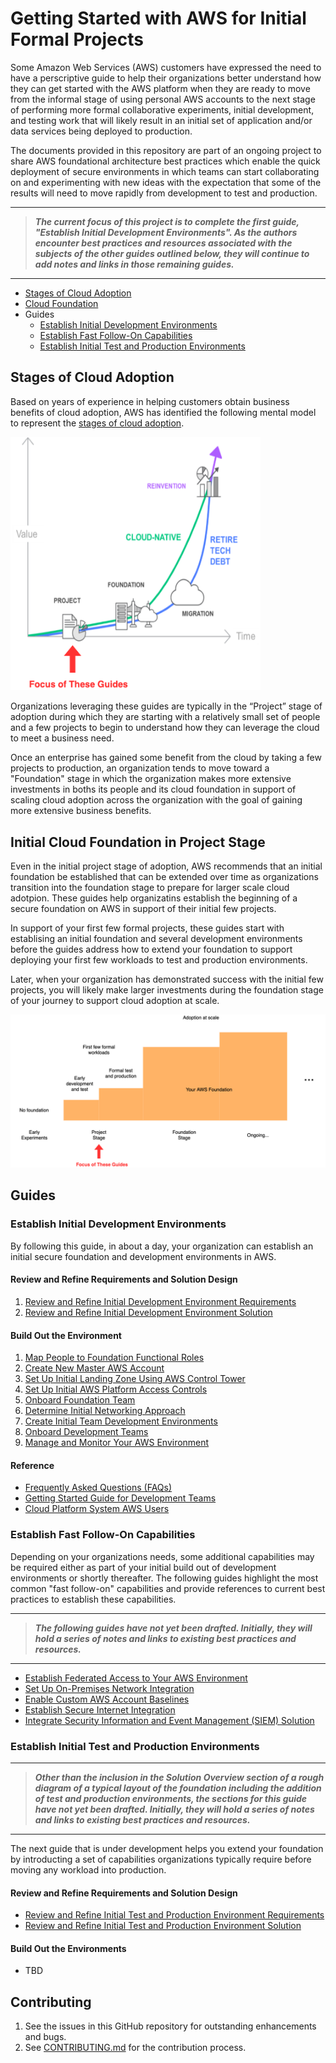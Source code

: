 # Getting Started with AWS for Initial Formal Projects

Some Amazon Web Services (AWS) customers have expressed the need to have a perscriptive guide to help their organizations better understand how they can get started with the AWS platform when they are ready to move from the informal stage of using personal AWS accounts to the next stage of performing more formal collaborative experiments, initial development, and testing work that will likely result in an initial set of application and/or data services being deployed to production. 

The documents provided in this repository are part of an ongoing project to share AWS foundational architecture best practices which enable the quick deployment of secure environments in which teams can start collaborating on and experimenting with new ideas with the expectation that some of the results will need to move rapidly from development to test and production.

---
> ***The current focus of this project is to complete the first guide, "Establish Initial Development Environments". As the authors encounter best practices and resources associated with the subjects of the other guides outlined below, they will continue to add notes and links in those remaining guides.***
---

* [Stages of Cloud Adoption](#stages-of-cloud-adoption)
* [Cloud Foundation](#cloud-foundation)
* Guides
  * [Establish Initial Development Environments](#establish-initial-development-environments)
  * [Establish Fast Follow-On Capabilities](#establish-fast-follow-on-capabilities)
  * [Establish Initial Test and Production Environments](#establish-initial-test-and-production-environments)

## Stages of Cloud Adoption

Based on years of experience in helping customers obtain business benefits of cloud adoption, AWS has identified the following mental model to represent the [stages of cloud adoption](https://aws.amazon.com/blogs/enterprise-strategy/the-journey-toward-cloud-first-the-stages-of-adoption/).  

<img src="images/cloud-adoption-framework.png" alt="Cloud Adoption Framework" width="400"/>

Organizations leveraging these guides are typically in the “Project” stage of adoption during which they are starting with a relatively small set of people and a few projects to begin to understand how they can leverage the cloud to meet a business need.

Once an enterprise has gained some benefit from the cloud by taking a few projects to production, an organization tends to move toward a "Foundation" stage in which the organization makes more extensive investments in boths its people and its cloud foundation in support of scaling cloud adoption across the organization with the goal of gaining more extensive business benefits. 

## Initial Cloud Foundation in Project Stage

Even in the initial project stage of adoption, AWS recommends that an initial foundation be established that can be extended over time as organizations transition into the foundation stage to prepare for larger scale cloud adotpion. These guides help organizatins establish the beginning of a secure foundation on AWS in support of their initial few projects.

In support of your first few formal projects, these guides start with establising an initial foundation and several development environments before the guides address how to extend your foundation to support deploying your first few workloads to test and production environments. 

Later, when your organization has demonstrated success with the initial few projects, you will likely make larger investments during the foundation stage of your journey to support cloud adoption at scale.

<img src="images/foundation.png" alt="Cloud Foundation" width="700"/>

## Guides

### Establish Initial Development Environments

By following this guide, in about a day, your organization can establish an initial secure foundation and development environments in AWS.

#### Review and Refine Requirements and Solution Design

1. [Review and Refine Initial Development Environment Requirements](1-dev-environments/1-1-requirements.md)
2. [Review and Refine Initial Development Environment Solution](1-dev-environments/1-2-solution.md)

#### Build Out the Environment

1. [Map People to Foundation Functional Roles](1-dev-environments/2-1-map-people-to-foundation-roles.md)
2. [Create New Master AWS Account](1-dev-environments/2-2-create-master-aws-account.md)
3. [Set Up Initial Landing Zone Using AWS Control Tower](1-dev-environments/2-3-set-up-landing-zone.md)
4. [Set Up Initial AWS Platform Access Controls](1-dev-environments/2-4-set-up-aws-platform-access-controls.md)
5. [Onboard Foundation Team](1-dev-environments/2-5-onboard-foundation-team.md)
6. [Determine Initial Networking Approach](1-dev-environments/2-6-determine-networking-approach.md)
7. [Create Initial Team Development Environments](1-dev-environments/2-7-create-team-dev-environments.md)
8. [Onboard Development Teams](1-dev-environments/2-8-onboard-dev-teams.md)
9. [Manage and Monitor Your AWS Environment](1-dev-environments/2-9-manage-and-monitor-aws-environment.md)

#### Reference

* [Frequently Asked Questions (FAQs)](1-dev-environments/3-1-faq.md)
* [Getting Started Guide for Development Teams](1-dev-environments/3-2-getting-started-guide.md)
* [Cloud Platform System AWS Users](1-dev-environments/3-3-cloud-platform-system-users.md)

### Establish Fast Follow-On Capabilities

Depending on your organizations needs, some additional capabilities may be required either as part of your initial build out of development environments or shortly thereafter. The following guides highlight the most common "fast follow-on" capabilities and provide references to current best practices to establish these capabilities.

---
> ***The following guides have not yet been drafted. Initially, they will hold a series of notes and links to existing best practices and resources.***
---

* [Establish Federated Access to Your AWS Environment](2-fast-follow-on/2-1-federated-access-to-aws.md)
* [Set Up On-Premises Network Integration](2-fast-follow-on/2-2-on-premises-network-integration.md)
* [Enable Custom AWS Account Baselines](2-fast-follow-on/2-3-custom-account-baselines.md)
* [Establish Secure Internet Integration](2-fast-follow-on/2-4-secure-internet-integration.md)
* [Integrate Security Information and Event Management (SIEM) Solution](2-fast-follow-on/2-5-siem-integration.md)

### Establish Initial Test and Production Environments
---
> ***Other than the inclusion in the Solution Overview section of a rough diagram of a typical layout of the foundation including the addition of test and production environments, the sections for this guide have not yet been drafted. Initially, they will hold a series of notes and links to existing best practices and resources.***
---
The next guide that is under development helps you extend your foundation by introducting a set of capabilities organizations typically require before moving any workload into production.

#### Review and Refine Requirements and Solution Design

* [Review and Refine Initial Test and Production Environment Requirements](3-test-production/1-1-requirements.md)
* [Review and Refine Initial Test and Production Environment Solution](3-test-production/1-2-solution.md)

#### Build Out the Environments

* TBD

## Contributing

1. See the issues in this GitHub repository for outstanding enhancements and bugs.
2. See [CONTRIBUTING.md](./CONTRIBUTING.md) for the contribution process.


